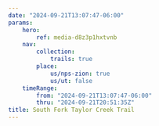 ```yaml
---
date: "2024-09-21T13:07:47-06:00"
params:
    hero:
        ref: media-d8z3p1hxtvnb
    nav:
        collection:
            trails: true
        place:
            us/nps-zion: true
            us/ut: false
    timeRange:
        from: "2024-09-21T13:07:47-06:00"
        thru: "2024-09-21T20:51:35Z"
title: South Fork Taylor Creek Trail
---
```

